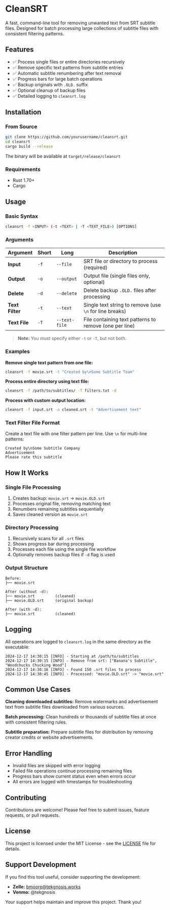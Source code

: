 # CleanSRT

A fast, command-line tool for removing unwanted text from SRT subtitle files. Designed for batch processing large collections of subtitle files with consistent filtering patterns.

## Features

- ✅ Process single files or entire directories recursively
- ✅ Remove specific text patterns from subtitle entries
- ✅ Automatic subtitle renumbering after text removal
- ✅ Progress bars for large batch operations
- ✅ Backup originals with `.OLD.` suffix
- ✅ Optional cleanup of backup files
- ✅ Detailed logging to `cleansrt.log`

## Installation

### From Source
```bash
git clone https://github.com/yourusername/cleansrt.git
cd cleansrt
cargo build --release
```

The binary will be available at `target/release/cleansrt`

### Requirements
- Rust 1.70+ 
- Cargo

## Usage

### Basic Syntax
```bash
cleansrt -f <INPUT> (-t <TEXT> | -T <TEXT_FILE>) [OPTIONS]
```

### Arguments

| Argument | Short | Long | Description |
|----------|-------|------|-------------|
| **Input** | `-f` | `--file` | SRT file or directory to process (required) |
| **Output** | `-o` | `--output` | Output file (single files only, optional) |
| **Delete** | `-d` | `--delete` | Delete backup `.OLD.` files after processing |
| **Text Filter** | `-t` | `--text` | Single text string to remove (use `\n` for line breaks) |
| **Text File** | `-T` | `--text-file` | File containing text patterns to remove (one per line) |

> **Note:** You must specify either `-t` or `-T`, but not both.

### Examples

**Remove single text pattern from one file:**
```bash
cleansrt -f movie.srt -t "Created by\nSome Subtitle Team"
```

**Process entire directory using text file:**
```bash
cleansrt -f /path/to/subtitles/ -T filters.txt -d
```

**Process with custom output location:**
```bash
cleansrt -f input.srt -o cleaned.srt -t "Advertisement text"
```

### Text Filter File Format

Create a text file with one filter pattern per line. Use `\n` for multi-line patterns:

```
Created by\nSome Subtitle Company
Advertisement
Please rate this subtitle
```

## How It Works

### Single File Processing
1. Creates backup: `movie.srt` → `movie.OLD.srt`
2. Processes original file, removing matching text
3. Renumbers remaining subtitles sequentially
4. Saves cleaned version as `movie.srt`

### Directory Processing
1. Recursively scans for all `.srt` files
2. Shows progress bar during processing
3. Processes each file using the single file workflow
4. Optionally removes backup files if `-d` flag is used

### Output Structure
```
Before:
├── movie.srt

After (without -d):
├── movie.srt         (cleaned)
├── movie.OLD.srt     (original backup)

After (with -d):
├── movie.srt         (cleaned)
```

## Logging

All operations are logged to `cleansrt.log` in the same directory as the executable:

```
2024-12-17 14:30:15 [INFO] - Starting at /path/to/subtitles
2024-12-17 14:30:15 [INFO] - Remove from srt: ["Banana's Subtitle", "Woodchucks Chucking Wood"]
2024-12-17 14:30:16 [INFO] - Found 150 .srt files to process
2024-12-17 14:30:45 [INFO] - Processed: "movie.OLD.srt" -> "movie.srt"
```

## Common Use Cases

**Cleaning downloaded subtitles:** Remove watermarks and advertisement text from subtitle files downloaded from various sources.

**Batch processing:** Clean hundreds or thousands of subtitle files at once with consistent filtering rules.

**Subtitle preparation:** Prepare subtitle files for distribution by removing creator credits or website advertisements.

## Error Handling

- Invalid files are skipped with error logging
- Failed file operations continue processing remaining files
- Progress bars show current status even when errors occur
- All errors are logged with timestamps for troubleshooting

## Contributing

Contributions are welcome! Please feel free to submit issues, feature requests, or pull requests.

## License

This project is licensed under the MIT License - see the [LICENSE](LICENSE) file for details.

## Support Development

If you find this tool useful, consider supporting the development:

- **Zelle:** bmoore@tekgnosis.works  
- **Venmo:** @tekgnosis

Your support helps maintain and improve this project. Thank you!